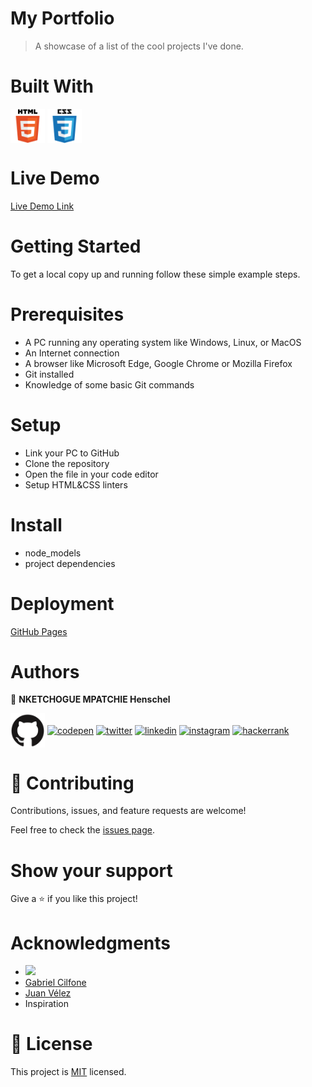 # My Portfolio

> A showcase of a list of the cool projects I've done.

# Built With

<p align="left">
<a href="https://www.w3.org/html/" target="_blank"><img align="center" src="https://raw.githubusercontent.com/devicons/devicon/master/icons/html5/html5-original-wordmark.svg" alt="html5" width="55" height="55"/></a>
<a href="https://www.w3schools.com/css/" target="_blank"><img align="center" src="https://raw.githubusercontent.com/devicons/devicon/master/icons/css3/css3-original-wordmark.svg" alt="css3" width="55" height="55"/></a>
</p>

# Live Demo

[Live Demo Link](https://miltonhenschel.github.io/myPortfolio/)

# Getting Started

To get a local copy up and running follow these simple example steps.

# Prerequisites

- A PC running any operating system like Windows, Linux, or MacOS
- An Internet connection
- A browser like Microsoft Edge, Google Chrome or Mozilla Firefox
- Git installed 
- Knowledge of some basic Git commands

# Setup

- Link your PC to GitHub
- Clone the repository
- Open the file in your code editor
- Setup HTML&CSS linters

# Install

- node_models
- project dependencies

<!--
# Usage

# Run tests
-->

# Deployment

[GitHub Pages](https://miltonhenschel.github.io/myPortfolio/)

# Authors

👤 **NKETCHOGUE MPATCHIE Henschel**

<p align="left">
<a href="https://github.com" target="_blank"><img align="center" src="https://raw.githubusercontent.com/devicons/devicon/master/icons/github/github-original.svg" alt="github" width="55" height="55" /></a>
<a href="https://codepen.io/miltonhenschel" target="blank"><img align="center" src="https://raw.githubusercontent.com/rahuldkjain/github-profile-readme-generator/master/src/images/icons/Social/codepen.svg" alt="codepen" width="55" height="55" /></a>
<a href="https://twitter.com/nketchogue" target="blank"><img align="center" src="https://raw.githubusercontent.com/rahuldkjain/github-profile-readme-generator/master/src/images/icons/Social/twitter.svg" alt="twitter" width="55" height="55" /></a>
<a href="https://linkedin.com/in/henschelnketchoguem" target="blank"><img align="center" src="https://raw.githubusercontent.com/rahuldkjain/github-profile-readme-generator/master/src/images/icons/Social/linked-in-alt.svg" alt="linkedin" width="55" height="55" /></a>
<a href="https://instagram.com/mpatchiehenschel" target="blank"><img align="center" src="https://raw.githubusercontent.com/rahuldkjain/github-profile-readme-generator/master/src/images/icons/Social/instagram.svg" alt="instagram" width="55" height="55" /></a>
<a href="https://www.hackerrank.com/nketchoguemilton" target="blank"><img align="center" src="https://raw.githubusercontent.com/rahuldkjain/github-profile-readme-generator/master/src/images/icons/Social/hackerrank.svg" alt="hackerrank" width="55" height="55" /></a>
</p>

# 🤝 Contributing

Contributions, issues, and feature requests are welcome!

Feel free to check the [issues page](../../issues/).

# Show your support

Give a ⭐️ if you like this project!

# Acknowledgments

- ![](https://img.shields.io/badge/Microverse-blueviolet)
- [Gabriel Cilfone](https://github.com/cilfonegabriel)
- [Juan Vélez](https://github.com/juandapps)
- Inspiration

# 📝 License

This project is [MIT](./LICENSE) licensed.
